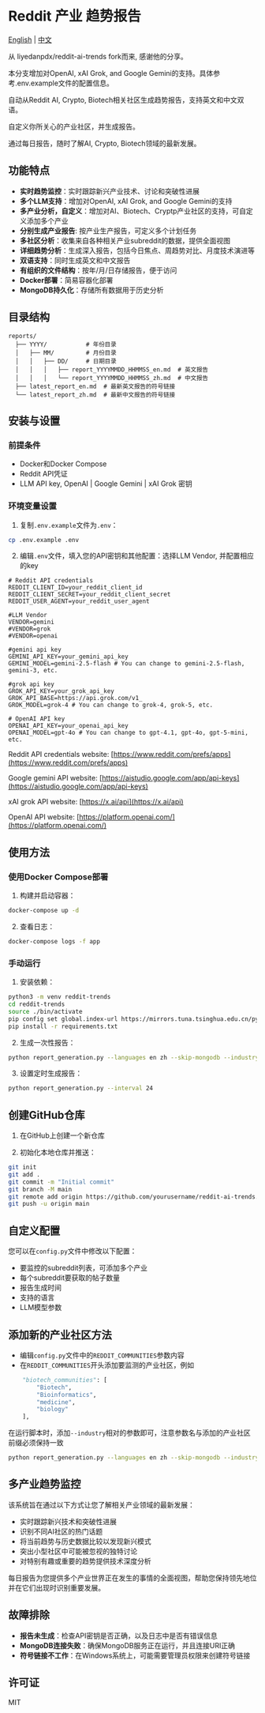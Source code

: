 # Reddit 产业 趋势报告

[English](README.md) | [中文](README_CN.md)

从 liyedanpdx/reddit-ai-trends fork而来, 感谢他的分享。

本分支增加对OpenAI, xAI Grok, and Google Gemini的支持。具体参考.env.example文件的配置信息。

自动从Reddit AI, Crypto, Biotech相关社区生成趋势报告，支持英文和中文双语。

自定义你所关心的产业社区，并生成报告。

通过每日报告，随时了解AI, Crypto, Biotech领域的最新发展。

## 功能特点

- **实时趋势监控**：实时跟踪新兴产业技术、讨论和突破性进展
- **多个LLM支持**：增加对OpenAI, xAI Grok, and Google Gemini的支持
- **多产业分析，自定义**：增加对AI、Biotech、Cryptp产业社区的支持，可自定义添加多个产业
- **分别生成产业报告**: 按产业生产报告，可定义多个计划任务
- **多社区分析**：收集来自各种相关产业subreddit的数据，提供全面视图
- **详细趋势分析**：生成深入报告，包括今日焦点、周趋势对比、月度技术演进等
- **双语支持**：同时生成英文和中文报告
- **有组织的文件结构**：按年/月/日存储报告，便于访问
- **Docker部署**：简易容器化部署
- **MongoDB持久化**：存储所有数据用于历史分析

## 目录结构

```
reports/
  ├── YYYY/           # 年份目录
  │   ├── MM/         # 月份目录
  │   │   ├── DD/     # 日期目录
  │   │   │   ├── report_YYYYMMDD_HHMMSS_en.md  # 英文报告
  │   │   │   └── report_YYYYMMDD_HHMMSS_zh.md  # 中文报告
  ├── latest_report_en.md  # 最新英文报告的符号链接
  └── latest_report_zh.md  # 最新中文报告的符号链接
```

## 安装与设置

### 前提条件

- Docker和Docker Compose
- Reddit API凭证
- LLM API key, OpenAI | Google Gemini | xAI Grok 密钥

### 环境变量设置

1. 复制`.env.example`文件为`.env`：

```bash
cp .env.example .env
```

2. 编辑`.env`文件，填入您的API密钥和其他配置：选择LLM Vendor, 并配置相应的key

```
# Reddit API credentials
REDDIT_CLIENT_ID=your_reddit_client_id
REDDIT_CLIENT_SECRET=your_reddit_client_secret
REDDIT_USER_AGENT=your_reddit_user_agent

#LLM Vendor
VENDOR=gemini
#VENDOR=grok
#VENDOR=openai

#gemini api key
GEMINI_API_KEY=your_gemini_api_key
GEMINI_MODEL=gemini-2.5-flash # You can change to gemini-2.5-flash, gemini-3, etc.

#grok api key
GROK_API_KEY=your_grok_api_key
GROK_API_BASE=https://api.grok.com/v1_
GROK_MODEL=grok-4 # You can change to grok-4, grok-5, etc.

# OpenAI API key
OPENAI_API_KEY=your_openai_api_key
OPENAI_MODEL=gpt-4o # You can change to gpt-4.1, gpt-4o, gpt-5-mini, etc.

```

Reddit API credentials website: [https://www.reddit.com/prefs/apps](https://www.reddit.com/prefs/apps)

Google gemini API website: [https://aistudio.google.com/app/api-keys](https://aistudio.google.com/app/api-keys)

xAI grok API website: [https://x.ai/api](https://x.ai/api)

OpenAI API website: [https://platform.openai.com/](https://platform.openai.com/)

## 使用方法

### 使用Docker Compose部署

1. 构建并启动容器：

```bash
docker-compose up -d
```

2. 查看日志：

```bash
docker-compose logs -f app
```

### 手动运行

1. 安装依赖：

```bash
python3 -m venv reddit-trends
cd reddit-trends
source ./bin/activate
pip config set global.index-url https://mirrors.tuna.tsinghua.edu.cn/pypi/web/simple
pip install -r requirements.txt
```

2. 生成一次性报告：

```bash
python report_generation.py --languages en zh --skip-mongodb --industry ai
```

3. 设置定时生成报告：

```bash
python report_generation.py --interval 24
```

## 创建GitHub仓库

1. 在GitHub上创建一个新仓库

2. 初始化本地仓库并推送：

```bash
git init
git add .
git commit -m "Initial commit"
git branch -M main
git remote add origin https://github.com/yourusername/reddit-ai-trends.git
git push -u origin main
```

## 自定义配置

您可以在`config.py`文件中修改以下配置：

- 要监控的subreddit列表，可添加多个产业
- 每个subreddit要获取的帖子数量
- 报告生成时间
- 支持的语言
- LLM模型参数

## 添加新的产业社区方法

- 编辑`config.py`文件中的`REDDIT_COMMUNITIES`参数内容
- 在`REDDIT_COMMUNITIES`开头添加要监测的产业社区，例如

```py
    "biotech_communities": [
        "Biotech",
        "Bioinformatics",
        "medicine",
        "biology"
    ],
```

在运行脚本时，添加`--industry`相对的参数即可，注意参数名与添加的产业社区前缀必须保持一致

```bash
python report_generation.py --languages en zh --skip-mongodb --industry biotech
```

## 多产业趋势监控

该系统旨在通过以下方式让您了解相关产业领域的最新发展：

- 实时跟踪新兴技术和突破性进展
- 识别不同AI社区的热门话题
- 将当前趋势与历史数据比较以发现新兴模式
- 突出小型社区中可能被忽视的独特讨论
- 对特别有趣或重要的趋势提供技术深度分析

每日报告为您提供多个产业世界正在发生的事情的全面视图，帮助您保持领先地位并在它们出现时识别重要发展。

## 故障排除

- **报告未生成**：检查API密钥是否正确，以及日志中是否有错误信息
- **MongoDB连接失败**：确保MongoDB服务正在运行，并且连接URI正确
- **符号链接不工作**：在Windows系统上，可能需要管理员权限来创建符号链接

## 许可证

MIT 